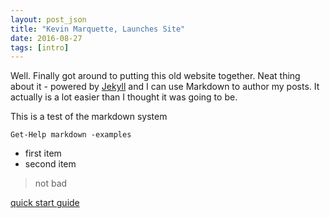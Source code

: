 ```yaml
---
layout: post_json
title: "Kevin Marquette, Launches Site"
date: 2016-08-27
tags: [intro]
---
```




Well. Finally got around to putting this old website together. Neat thing about it - powered by [Jekyll](http://jekyllrb.com) and I can use Markdown to author my posts. It actually is a lot easier than I thought it was going to be.

This is a test of the markdown system

```posh
Get-Help markdown -examples
```

* first item
* second item

> not bad

[quick start guide](http://jmcglone.com/guides/github-pages/)
